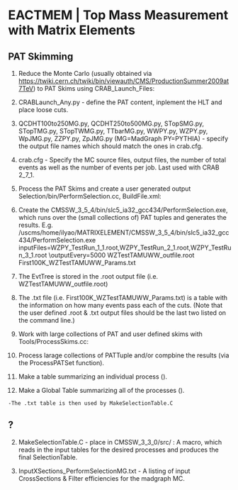 # EACTMEM | Top Mass Measurement with Matrix Elements

## PAT Skimming
1. Reduce the Monte Carlo (usually obtained via https://twiki.cern.ch/twiki/bin/viewauth/CMS/ProductionSummer2009at7TeV) to PAT Skims using CRAB_Launch_Files: 
  1. CRABLaunch_Any.py - define the PAT content, inplement the HLT and place loose cuts.
  2. QCDHT100to250MG.py, QCDHT250to500MG.py, STopSMG.py, STopTMG.py, STopTWMG.py, TTbarMG.py, WWPY.py, WZPY.py, WpJMG.py, ZZPY.py, ZpJMG.py (MG=MadGraph PY=PYTHIA) - specify the output file names which should match the ones in crab.cfg.
  3. crab.cfg - Specify the MC source files, output files, the number of total events as well as the number of events per job. Last used with CRAB 2_7_1.

2. Process the PAT Skims and create a user generated output Selection/bin/PerformSelection.cc, BuildFile.xml:
  1. Create the CMSSW_3_5_4/bin/slc5_ia32_gcc434/PerformSelection.exe, which runs over the (small collections of) PAT tuples and generates the results. E.g. /uscms/home/ilyao/MATRIXELEMENT/CMSSW_3_5_4/bin/slc5_ia32_gcc434/PerformSelection.exe inputFiles=WZPY_TestRun_1_1.root,WZPY_TestRun_2_1.root,WZPY_TestRun_3_1.root  \outputEvery=5000 WZTestTAMUWW_outfile.root First100K_WZTestTAMUWW_Params.txt
  2. The EvtTree is stored in the .root output file (i.e. WZTestTAMUWW_outfile.root)
  3. The .txt file (i.e. First100K_WZTestTAMUWW_Params.txt) is a table with the information on how many events pass each of the cuts. (Note that the user defined .root & .txt output files should be the last two listed on the command line.)

3. Work with large collections of PAT and user defined skims with Tools/ProcessSkims.cc:
  1. Process larage collections of PATTuple and/or compbine the results (via the ProcessPATSet function).
  2. Make a table summarizing an individual process ().
  3. Make a Global Table summarizing all of the processes ().

    -The .txt table is then used by MakeSelectionTable.C

## ?

2. MakeSelectionTable.C - place in CMSSW_3_3_0/src/ :
A macro, which reads in the input tables for the desired processes and produces the final SelectionTable.

3. InputXSections_PerformSelectionMG.txt - 
A listing of input CrossSections & Filter efficiencies for the madgraph MC.
  


